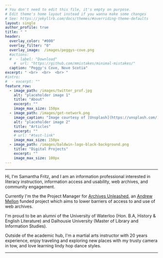 ```yaml
---
# You don't need to edit this file, it's empty on purpose.
# Edit theme's home layout instead if you wanna make some changes
# See: https://jekyllrb.com/docs/themes/#overriding-theme-defaults
layout: single
author_profile: true
title: " "
header:
  overlay_color: "#000"
  overlay_filter: "0"
  overlay_image:  /images/peggys-cove.png
  #actions:
  #  - label: "Download"
    #  url: "https://github.com/mmistakes/minimal-mistakes/"
  caption: "Peggy's Cove, Nove Scotia"
excerpt: " <br>  <br>  <br> "
#intro:
#  - excerpt: ""
feature_row:
  - image_path: /images/twitter_prof.jpg
    alt: "placeholder image 1"
    title: "About"
    excerpt: ""
    image_max_size: 150px
  - image_path: /images/got-network.png
    image_caption: "Image courtesy of [Unsplash](https://unsplash.com/)"
    alt: "placeholder image 2"
    title: "Articles"
    excerpt: ""
    # url: "#test-link"
    image_max_size: 150px
  - image_path: /images/baldwin-logo-black-background.png
    title: "Digital Projects"
    excerpt: ""
    image_max_size: 100px
---
```


---

Hi, I'm Samantha Fritz, and I am an information professional interested in literacy instruction, information access and usability, web archives, and community engagement. 

Currently I'm the the Project Manager for [Archives Unleashed](harchivesunleashed.org), an [Andrew Mellon](https://mellon.org) funded project which aims to lower barriers of access to and use of web archives. 

I'm proud to be an alumni of the University of Waterloo (Hon. B.A, History & English Literature) and Dalhousie University (Master of Library and Information Studies).

Outside of the academic hub, I'm a martial arts instructor with 20 years experience, enjoy traveling and exploring new places with my trusty camera in tow, and love learning lindy hop dance styles.

---
<!-- If you're interested, you can check out my [CV](/cv), [writing](/writing), or [digital projects](/digitalprojects). I enjoy connecting with people, so please feel free to reach out through [email](mailto:svefritz@gmail.com)! -->
